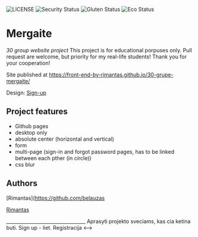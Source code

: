 ![LICENSE](https://img.shields.io/badge/license-MIT-blue.svg?style=flat-square)
![Security Status](https://img.shields.io/security-headers?label=Security&url=https%3A%2F%2Fgithub.com&style=flat-square)
![Gluten Status](https://img.shields.io/badge/Gluten-Free-green.svg)
![Eco Status](https://img.shields.io/badge/ECO-Friendly-green.svg)

# Mergaite

_30 group website project_
This project is for educational porpuses only. Pull request are welcome, but priority for my real-life students! Thank you for your cooperation!

Site published at https://front-end-by-rimantas.github.io/30-grupe-mergaite/

Design: [Sign-up](https://cdn.discordapp.com/attachments/850245533838868480/850246368214908970/day1dr.png)

## Project features

- Github pages
- desktop only
- absolute center (horizontal and vertical)
- form
- multi-page (sign-in and forgot password pages, has to be linked between each pther (in circle))
- css blur

## Authors

[Rimantas](https://github.com/belauzas

[Rimantas](https://github.com/belauzas)














<!--> _________________________________
Aprasyti projekto sveciams, kas cia ketina buti.


Sign up - liet. Registracija

<-->